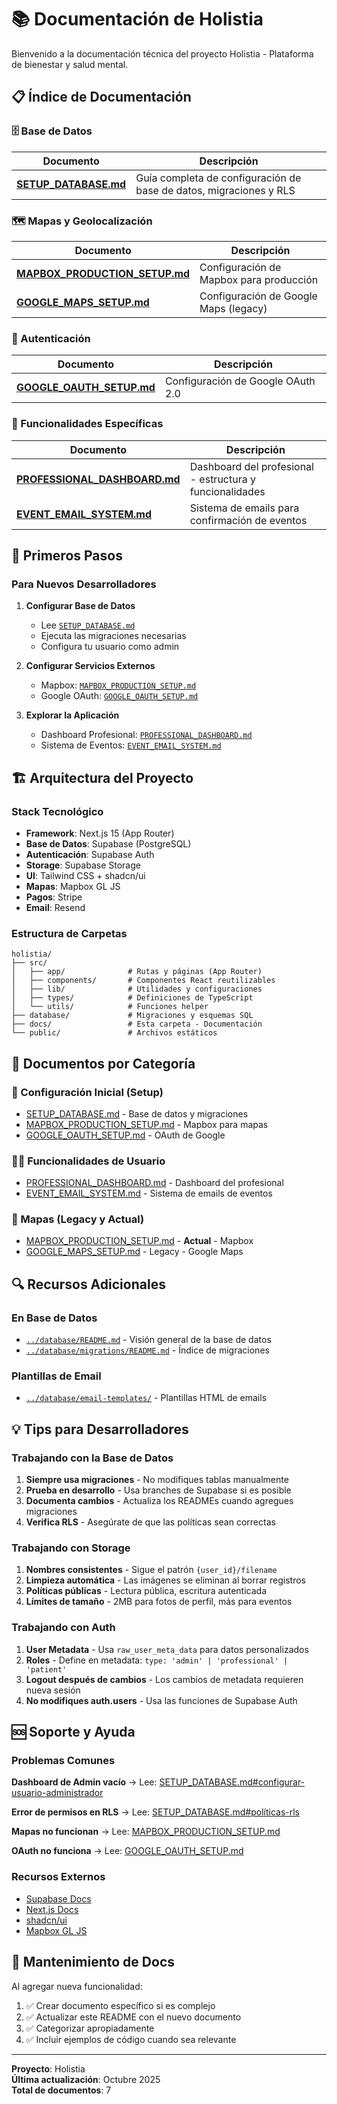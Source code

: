 # 📚 Documentación de Holistia

Bienvenido a la documentación técnica del proyecto Holistia - Plataforma de bienestar y salud mental.

## 📋 Índice de Documentación

### 🗄️ Base de Datos
| Documento | Descripción |
|-----------|-------------|
| **[SETUP_DATABASE.md](./SETUP_DATABASE.md)** | Guía completa de configuración de base de datos, migraciones y RLS |

### 🗺️ Mapas y Geolocalización
| Documento | Descripción |
|-----------|-------------|
| **[MAPBOX_PRODUCTION_SETUP.md](./MAPBOX_PRODUCTION_SETUP.md)** | Configuración de Mapbox para producción |
| **[GOOGLE_MAPS_SETUP.md](./GOOGLE_MAPS_SETUP.md)** | Configuración de Google Maps (legacy) |

### 🔐 Autenticación
| Documento | Descripción |
|-----------|-------------|
| **[GOOGLE_OAUTH_SETUP.md](./GOOGLE_OAUTH_SETUP.md)** | Configuración de Google OAuth 2.0 |

### 💼 Funcionalidades Específicas
| Documento | Descripción |
|-----------|-------------|
| **[PROFESSIONAL_DASHBOARD.md](./PROFESSIONAL_DASHBOARD.md)** | Dashboard del profesional - estructura y funcionalidades |
| **[EVENT_EMAIL_SYSTEM.md](./EVENT_EMAIL_SYSTEM.md)** | Sistema de emails para confirmación de eventos |

## 🚀 Primeros Pasos

### Para Nuevos Desarrolladores

1. **Configurar Base de Datos**
   - Lee [`SETUP_DATABASE.md`](./SETUP_DATABASE.md)
   - Ejecuta las migraciones necesarias
   - Configura tu usuario como admin

2. **Configurar Servicios Externos**
   - Mapbox: [`MAPBOX_PRODUCTION_SETUP.md`](./MAPBOX_PRODUCTION_SETUP.md)
   - Google OAuth: [`GOOGLE_OAUTH_SETUP.md`](./GOOGLE_OAUTH_SETUP.md)

3. **Explorar la Aplicación**
   - Dashboard Profesional: [`PROFESSIONAL_DASHBOARD.md`](./PROFESSIONAL_DASHBOARD.md)
   - Sistema de Eventos: [`EVENT_EMAIL_SYSTEM.md`](./EVENT_EMAIL_SYSTEM.md)

## 🏗️ Arquitectura del Proyecto

### Stack Tecnológico
- **Framework**: Next.js 15 (App Router)
- **Base de Datos**: Supabase (PostgreSQL)
- **Autenticación**: Supabase Auth
- **Storage**: Supabase Storage
- **UI**: Tailwind CSS + shadcn/ui
- **Mapas**: Mapbox GL JS
- **Pagos**: Stripe
- **Email**: Resend

### Estructura de Carpetas
```
holistia/
├── src/
│   ├── app/              # Rutas y páginas (App Router)
│   ├── components/       # Componentes React reutilizables
│   ├── lib/              # Utilidades y configuraciones
│   ├── types/            # Definiciones de TypeScript
│   └── utils/            # Funciones helper
├── database/             # Migraciones y esquemas SQL
├── docs/                 # Esta carpeta - Documentación
└── public/               # Archivos estáticos
```

## 📖 Documentos por Categoría

### 🔧 Configuración Inicial (Setup)
- [SETUP_DATABASE.md](./SETUP_DATABASE.md) - Base de datos y migraciones
- [MAPBOX_PRODUCTION_SETUP.md](./MAPBOX_PRODUCTION_SETUP.md) - Mapbox para mapas
- [GOOGLE_OAUTH_SETUP.md](./GOOGLE_OAUTH_SETUP.md) - OAuth de Google

### 👨‍💼 Funcionalidades de Usuario
- [PROFESSIONAL_DASHBOARD.md](./PROFESSIONAL_DASHBOARD.md) - Dashboard del profesional
- [EVENT_EMAIL_SYSTEM.md](./EVENT_EMAIL_SYSTEM.md) - Sistema de emails de eventos

### 📍 Mapas (Legacy y Actual)
- [MAPBOX_PRODUCTION_SETUP.md](./MAPBOX_PRODUCTION_SETUP.md) - **Actual** - Mapbox
- [GOOGLE_MAPS_SETUP.md](./GOOGLE_MAPS_SETUP.md) - Legacy - Google Maps

## 🔍 Recursos Adicionales

### En Base de Datos
- [`../database/README.md`](../database/README.md) - Visión general de la base de datos
- [`../database/migrations/README.md`](../database/migrations/README.md) - Índice de migraciones

### Plantillas de Email
- [`../database/email-templates/`](../database/email-templates/) - Plantillas HTML de emails

## 💡 Tips para Desarrolladores

### Trabajando con la Base de Datos
1. **Siempre usa migraciones** - No modifiques tablas manualmente
2. **Prueba en desarrollo** - Usa branches de Supabase si es posible
3. **Documenta cambios** - Actualiza los READMEs cuando agregues migraciones
4. **Verifica RLS** - Asegúrate de que las políticas sean correctas

### Trabajando con Storage
1. **Nombres consistentes** - Sigue el patrón `{user_id}/filename`
2. **Limpieza automática** - Las imágenes se eliminan al borrar registros
3. **Políticas públicas** - Lectura pública, escritura autenticada
4. **Límites de tamaño** - 2MB para fotos de perfil, más para eventos

### Trabajando con Auth
1. **User Metadata** - Usa `raw_user_meta_data` para datos personalizados
2. **Roles** - Define en metadata: `type: 'admin' | 'professional' | 'patient'`
3. **Logout después de cambios** - Los cambios de metadata requieren nueva sesión
4. **No modifiques auth.users** - Usa las funciones de Supabase Auth

## 🆘 Soporte y Ayuda

### Problemas Comunes

**Dashboard de Admin vacío**
→ Lee: [SETUP_DATABASE.md#configurar-usuario-administrador](./SETUP_DATABASE.md)

**Error de permisos en RLS**
→ Lee: [SETUP_DATABASE.md#políticas-rls](./SETUP_DATABASE.md)

**Mapas no funcionan**
→ Lee: [MAPBOX_PRODUCTION_SETUP.md](./MAPBOX_PRODUCTION_SETUP.md)

**OAuth no funciona**
→ Lee: [GOOGLE_OAUTH_SETUP.md](./GOOGLE_OAUTH_SETUP.md)

### Recursos Externos
- [Supabase Docs](https://supabase.com/docs)
- [Next.js Docs](https://nextjs.org/docs)
- [shadcn/ui](https://ui.shadcn.com/)
- [Mapbox GL JS](https://docs.mapbox.com/mapbox-gl-js/)

## 🔄 Mantenimiento de Docs

Al agregar nueva funcionalidad:
1. ✅ Crear documento específico si es complejo
2. ✅ Actualizar este README con el nuevo documento
3. ✅ Categorizar apropiadamente
4. ✅ Incluir ejemplos de código cuando sea relevante

---

**Proyecto**: Holistia  
**Última actualización**: Octubre 2025  
**Total de documentos**: 7
